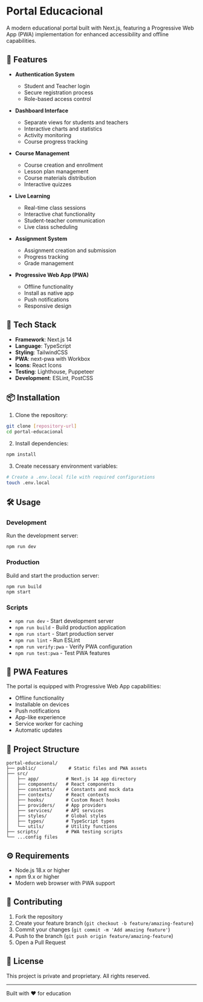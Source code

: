 # Portal Educacional

A modern educational portal built with Next.js, featuring a Progressive Web App (PWA) implementation for enhanced accessibility and offline capabilities.

## 🌟 Features

- **Authentication System**
  - Student and Teacher login
  - Secure registration process
  - Role-based access control

- **Dashboard Interface**
  - Separate views for students and teachers
  - Interactive charts and statistics
  - Activity monitoring
  - Course progress tracking

- **Course Management**
  - Course creation and enrollment
  - Lesson plan management
  - Course materials distribution
  - Interactive quizzes

- **Live Learning**
  - Real-time class sessions
  - Interactive chat functionality
  - Student-teacher communication
  - Live class scheduling

- **Assignment System**
  - Assignment creation and submission
  - Progress tracking
  - Grade management

- **Progressive Web App (PWA)**
  - Offline functionality
  - Install as native app
  - Push notifications
  - Responsive design

## 🚀 Tech Stack

- **Framework**: Next.js 14
- **Language**: TypeScript
- **Styling**: TailwindCSS
- **PWA**: next-pwa with Workbox
- **Icons**: React Icons
- **Testing**: Lighthouse, Puppeteer
- **Development**: ESLint, PostCSS

## 📦 Installation

1. Clone the repository:
```bash
git clone [repository-url]
cd portal-educacional
```

2. Install dependencies:
```bash
npm install
```

3. Create necessary environment variables:
```bash
# Create a .env.local file with required configurations
touch .env.local
```

## 🛠️ Usage

### Development

Run the development server:
```bash
npm run dev
```

### Production

Build and start the production server:
```bash
npm run build
npm start
```

### Scripts

- `npm run dev` - Start development server
- `npm run build` - Build production application
- `npm run start` - Start production server
- `npm run lint` - Run ESLint
- `npm run verify:pwa` - Verify PWA configuration
- `npm run test:pwa` - Test PWA features

## 📱 PWA Features

The portal is equipped with Progressive Web App capabilities:

- Offline functionality
- Installable on devices
- Push notifications
- App-like experience
- Service worker for caching
- Automatic updates

## 📁 Project Structure

```
portal-educacional/
├── public/            # Static files and PWA assets
├── src/
│   ├── app/          # Next.js 14 app directory
│   ├── components/   # React components
│   ├── constants/    # Constants and mock data
│   ├── contexts/     # React contexts
│   ├── hooks/        # Custom React hooks
│   ├── providers/    # App providers
│   ├── services/     # API services
│   ├── styles/       # Global styles
│   ├── types/        # TypeScript types
│   └── utils/        # Utility functions
├── scripts/          # PWA testing scripts
└── ...config files
```

## ⚙️ Requirements

- Node.js 18.x or higher
- npm 9.x or higher
- Modern web browser with PWA support

## 🤝 Contributing

1. Fork the repository
2. Create your feature branch (`git checkout -b feature/amazing-feature`)
3. Commit your changes (`git commit -m 'Add amazing feature'`)
4. Push to the branch (`git push origin feature/amazing-feature`)
5. Open a Pull Request

## 📄 License

This project is private and proprietary. All rights reserved.

---

Built with ❤️ for education
